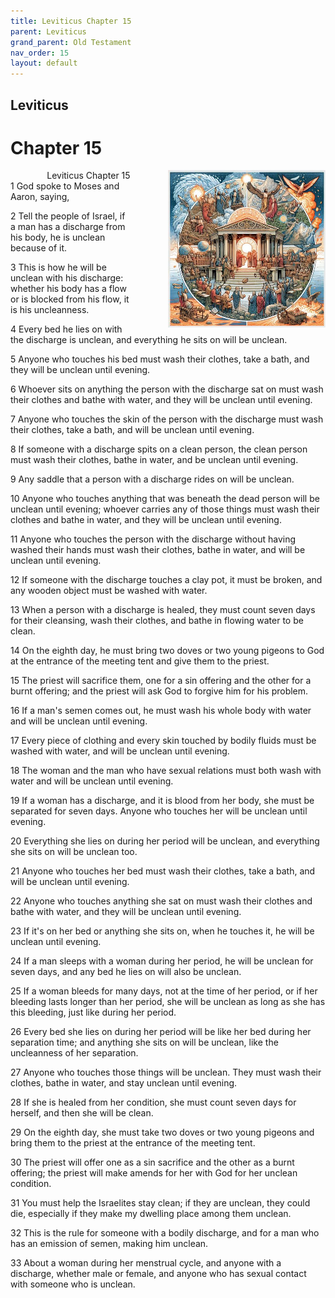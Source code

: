 ```yaml
---
title: Leviticus Chapter 15
parent: Leviticus
grand_parent: Old Testament
nav_order: 15
layout: default
---
```


## Leviticus

# Chapter 15

<div style="clear: both; text-align: right;">
    <img src="/assets/Image/Leviticus/500/15.jpg" alt="Leviticus Chapter 15" class="chapter-image" style="max-width: 50%; height: auto; float: right; margin: 0 0 10px 10px; padding-left: 10%;">
    <figcaption style="font-size: 14px;">Leviticus Chapter 15</figcaption>
</div>
1 God spoke to Moses and Aaron, saying,

2 Tell the people of Israel, if a man has a discharge from his body, he is unclean because of it.

3 This is how he will be unclean with his discharge: whether his body has a flow or is blocked from his flow, it is his uncleanness.

4 Every bed he lies on with the discharge is unclean, and everything he sits on will be unclean.

5 Anyone who touches his bed must wash their clothes, take a bath, and they will be unclean until evening.

6 Whoever sits on anything the person with the discharge sat on must wash their clothes and bathe with water, and they will be unclean until evening.

7 Anyone who touches the skin of the person with the discharge must wash their clothes, take a bath, and will be unclean until evening.

8 If someone with a discharge spits on a clean person, the clean person must wash their clothes, bathe in water, and be unclean until evening.

9 Any saddle that a person with a discharge rides on will be unclean.

10 Anyone who touches anything that was beneath the dead person will be unclean until evening; whoever carries any of those things must wash their clothes and bathe in water, and they will be unclean until evening.

11 Anyone who touches the person with the discharge without having washed their hands must wash their clothes, bathe in water, and will be unclean until evening.

12 If someone with the discharge touches a clay pot, it must be broken, and any wooden object must be washed with water.

13 When a person with a discharge is healed, they must count seven days for their cleansing, wash their clothes, and bathe in flowing water to be clean.

14 On the eighth day, he must bring two doves or two young pigeons to God at the entrance of the meeting tent and give them to the priest.

15 The priest will sacrifice them, one for a sin offering and the other for a burnt offering; and the priest will ask God to forgive him for his problem.

16 If a man's semen comes out, he must wash his whole body with water and will be unclean until evening.

17 Every piece of clothing and every skin touched by bodily fluids must be washed with water, and will be unclean until evening.

18 The woman and the man who have sexual relations must both wash with water and will be unclean until evening.

19 If a woman has a discharge, and it is blood from her body, she must be separated for seven days. Anyone who touches her will be unclean until evening.

20 Everything she lies on during her period will be unclean, and everything she sits on will be unclean too.

21 Anyone who touches her bed must wash their clothes, take a bath, and will be unclean until evening.

22 Anyone who touches anything she sat on must wash their clothes and bathe with water, and they will be unclean until evening.

23 If it's on her bed or anything she sits on, when he touches it, he will be unclean until evening.

24 If a man sleeps with a woman during her period, he will be unclean for seven days, and any bed he lies on will also be unclean.

25 If a woman bleeds for many days, not at the time of her period, or if her bleeding lasts longer than her period, she will be unclean as long as she has this bleeding, just like during her period.

26 Every bed she lies on during her period will be like her bed during her separation time; and anything she sits on will be unclean, like the uncleanness of her separation.

27 Anyone who touches those things will be unclean. They must wash their clothes, bathe in water, and stay unclean until evening.

28 If she is healed from her condition, she must count seven days for herself, and then she will be clean.

29 On the eighth day, she must take two doves or two young pigeons and bring them to the priest at the entrance of the meeting tent.

30 The priest will offer one as a sin sacrifice and the other as a burnt offering; the priest will make amends for her with God for her unclean condition.

31 You must help the Israelites stay clean; if they are unclean, they could die, especially if they make my dwelling place among them unclean.

32 This is the rule for someone with a bodily discharge, and for a man who has an emission of semen, making him unclean.

33 About a woman during her menstrual cycle, and anyone with a discharge, whether male or female, and anyone who has sexual contact with someone who is unclean.


